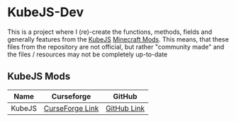 # KubeJS-Dev
This is a project where I (re)-create the functions, methods, fields and generally features from the [KubeJS](https://github.com/KubeJS-Mods/KubeJS) [Minecraft Mods](https://www.curseforge.com/minecraft/mc-mods/kubejs-forge). This means, that these files from the repository are not official, but rather "community made" and the files / resources may not be completely up-to-date

## KubeJS Mods
| Name | Curseforge | GitHub |
|:---:|:---:|:---:|
| KubeJS | [CurseForge Link](https://www.curseforge.com/minecraft/mc-mods/kubejs-forge) | [GitHub Link](https://github.com/KubeJS-Mods/KubeJS)
